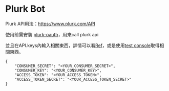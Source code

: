 # Plurk Bot

Plurk API用法：https://www.plurk.com/API

使用前需安裝 [plurk-oauth](https://github.com/clsung/plurk-oauth)，用來call plurk api

並且在API.keys內輸入相關東西，詳情可以看[Ref](https://www.plurk.com/API#python_example)，或是使用[test console](https://www.plurk.com/OAuth/test)取得相關東西。

```
{
    "CONSUMER_SECRET": "<YOUR_CONSUMER_SECRET>", 
    "CONSUMER_KEY": "<YOUR_CONSUMER_KEY>",
    "ACCESS_TOKEN": "<YOUR_ACCESS_TOKEN>",
    "ACCESS_TOKEN_SECRET": "<YOUR_ACCESS_TOKEN_SECRET>"
}
```
